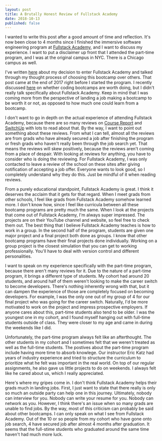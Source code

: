 ```yaml
---
layout: post
title: A Brutally Honest Review of Fullstack Academy
date: 2018-10-13
published: false
---
```


I wanted to write this post after a good amount of time and reflection. It's now been close to 4 months since I finished the immersive software engineering program at [Fullstack Academy](https://www.fullstackacademy.com/), and I want to discuss my experience. I want to put a disclaimer up front that I attended the part-time program, and I was at the original campus in NYC. There is a Chicago campus as well.

I've written [here](http://www.marcopchen.com/2017/12/29/changing-careers-and-coding-bootcamps.html) about my decision to enter Fullstack Academy and talked through my thought process of choosing this bootcamp over others. That post came at the end of 2017 right before I started the program. I recently discussed [here](http://www.marcopchen.com/2018/08/20/truth-about-coding-bootcamps.html) on whether coding bootcamps are worth doing, but I didn't really talk specifically about Fullstack Academy. Keep in mind that I was coming more from the perspective of landing a job making a bootcamp to be worth it or not, as opposed to how much one could learn from a bootcamp.

I don't want to go in depth on the actual experience of attending Fullstack Academy, because there are so many reviews on [Course Report](https://www.coursereport.com/) and [SwitchUp](https://www.switchup.org/) with lots to read about that. By the way, I want to point out something about these reviews. From what I can tell, almost all the reviews are from grads who have already secured a job after finishing the program or fresh grads who haven't really been through the job search yet. That means the reviews will skew positively, because the reviews aren't coming from a place of despair. With looking at reviews for anything, you have to consider who is doing the reviewing. For Fullstack Academy, I was only contacted to leave a review of the school on these sites after giving notification of accepting a job offer. Everyone wants to look good, so I completely understand why they do this. Just be mindful of it when reading reviews.

From a purely educational standpoint, Fullstack Academy is great. I think it deserves the acclaim that it gets for that regard. When I meet grads from other schools, I feel like grads from Fullstack Academy somehow learned more. I don't know how, since I feel like curricula between all these bootcamp programs are pretty much the same. When I look at the projects that come out of Fullstack Academy, I'm always super impressed. The projects are on their YouTube channel and website, so feel free to check them out. The best thing that I believe Fullstack Academy teaches is how to work in a group. In the second half of the program, students are given one major project and a final project both done as groups. I know that other bootcamp programs have their final projects done individually. Working on a group project is the closest simulation that you can get to working professionally. You'll have to deal with version control and different personalities.

I want to speak on my experience specifically with the part-time program, because there aren't many reviews for it. Due to the nature of a part-time program, it brings a different type of students. My cohort had around 20 students, and around half of them weren't looking to make the career switch to become developers. There's nothing inherently wrong with that, but it can dampen the experience of those are completely focused on becoming developers. For example, I was the only one out of my group of 4 for our final project who was going for the career switch. Naturally, I'd be more motivated to work on the project and impress prospective employers. If anyone cares about this, part-time students also tend to be older. I was the youngest one in my cohort, and I found myself hanging out with full-time students outside of class. They were closer to my age and came in during the weekends like I did.

Unfortunately, the part-time program always felt like an afterthought. The other students in my cohort and I sometimes felt that we weren't treated as well as the full-time students. The postives about the part-time program include having more time to absorb knowlege. Our instructor Eric Katz had years of industry experience and tried to structure the curriculum to prioritize what he felt was important in the real world. On top of our regular assignments, he also gave us little projects to do on weekends. I always felt like he cared about us, which I really appreciated.

Here's where my gripes come in. I don't think Fullstack Academy helps their grads much in landing jobs. First, I just want to state that there really is only so much an outside party can help one in this journey. Ultimately, nobody can interview for you. Nobody can write your resume for you. Nobody can network as you. However, I think there's an issue when so many grads are unable to find jobs. By the way, most of this criticism can probably be said about other bootcamps. I can only speak on what I see from Fullstack Academy. Out of the 10 or so people from my cohort who have gone onto job search, 4 have secured job after almost 4 months after graduation. It seems that the full-stime students who graduated around the same time haven't had much more luck.
